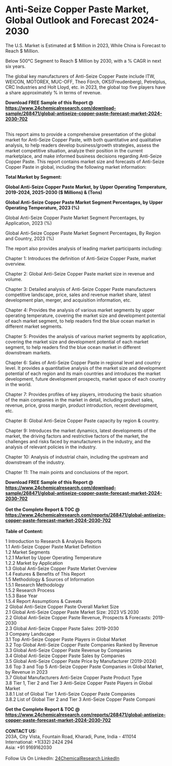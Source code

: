 <h1>Anti-Seize Copper Paste Market, Global Outlook and Forecast 2024-2030</h1><p>
The U.S. Market is Estimated at $ Million in 2023, While China is Forecast to Reach $ Million.</p><p>
Below 500°C Segment to Reach $ Million by 2030, with a % CAGR in next six years.</p><p>
The global key manufacturers of Anti-Seize Copper Paste include ITW, WEICON, MOTOREX, MUC-OFF, Theo Förch, OKS(Freudenberg), Petrelplus, CRC Industries and Holt Lloyd, etc. in 2023, the global top five players have a share approximately % in terms of revenue.</p><div><b>Download FREE Sample of this Report @ 
            <a href="https://www.24chemicalresearch.com/download-sample/268471/global-antiseize-copper-paste-forecast-market-2024-2030-702">
            https://www.24chemicalresearch.com/download-sample/268471/global-antiseize-copper-paste-forecast-market-2024-2030-702</a></b></div><br><p>
This report aims to provide a comprehensive presentation of the global market for Anti-Seize Copper Paste, with both quantitative and qualitative analysis, to help readers develop business/growth strategies, assess the market competitive situation, analyze their position in the current marketplace, and make informed business decisions regarding Anti-Seize Copper Paste. This report contains market size and forecasts of Anti-Seize Copper Paste in global, including the following market information:
</p><p>
<strong>Total Market by Segment:</strong></p><p>
<strong>Global Anti-Seize Copper Paste Market, by Upper Operating Temperature, 2019-2024, 2025-2030 ($ Millions) &amp; (Tons)</strong></p><p>
<strong>Global Anti-Seize Copper Paste Market Segment Percentages, by Upper Operating Temperature, 2023 (%)</strong></p><p>
</p><p>
Global Anti-Seize Copper Paste Market Segment Percentages, by Application, 2023 (%)</p><p>
</p><p>
Global Anti-Seize Copper Paste Market Segment Percentages, By Region and Country, 2023 (%)</p><p>
</p><p>
The report also provides analysis of leading market participants including:</p><p>
</p><p>
</p><p>
Chapter 1: Introduces the definition of Anti-Seize Copper Paste, market overview.</p><p>
Chapter 2: Global Anti-Seize Copper Paste market size in revenue and volume.</p><p>
Chapter 3: Detailed analysis of Anti-Seize Copper Paste manufacturers competitive landscape, price, sales and revenue market share, latest development plan, merger, and acquisition information, etc.</p><p>
Chapter 4: Provides the analysis of various market segments by upper operating temperature, covering the market size and development potential of each market segment, to help readers find the blue ocean market in different market segments.</p><p>
Chapter 5: Provides the analysis of various market segments by application, covering the market size and development potential of each market segment, to help readers find the blue ocean market in different downstream markets.</p><p>
Chapter 6: Sales of Anti-Seize Copper Paste in regional level and country level. It provides a quantitative analysis of the market size and development potential of each region and its main countries and introduces the market development, future development prospects, market space of each country in the world.</p><p>
Chapter 7: Provides profiles of key players, introducing the basic situation of the main companies in the market in detail, including product sales, revenue, price, gross margin, product introduction, recent development, etc.</p><p>
Chapter 8: Global Anti-Seize Copper Paste capacity by region &amp; country.</p><p>
Chapter 9: Introduces the market dynamics, latest developments of the market, the driving factors and restrictive factors of the market, the challenges and risks faced by manufacturers in the industry, and the analysis of relevant policies in the industry.</p><p>
Chapter 10: Analysis of industrial chain, including the upstream and downstream of the industry.</p><p>
Chapter 11: The main points and conclusions of the report.</p><div><b>Download FREE Sample of this Report @ 
            <a href="https://www.24chemicalresearch.com/download-sample/268471/global-antiseize-copper-paste-forecast-market-2024-2030-702">
            https://www.24chemicalresearch.com/download-sample/268471/global-antiseize-copper-paste-forecast-market-2024-2030-702</a></b></div><br><div><b>Get the Complete Report & TOC @ 
            <a href="https://www.24chemicalresearch.com/reports/268471/global-antiseize-copper-paste-forecast-market-2024-2030-702">
            https://www.24chemicalresearch.com/reports/268471/global-antiseize-copper-paste-forecast-market-2024-2030-702</a></b></div><br>
            <b>Table of Content:</b><p>1 Introduction to Research & Analysis Reports<br />
    1.1 Anti-Seize Copper Paste Market Definition<br />
    1.2 Market Segments<br />
        1.2.1 Market by Upper Operating Temperature<br />
        1.2.2 Market by Application<br />
    1.3 Global Anti-Seize Copper Paste Market Overview<br />
    1.4 Features & Benefits of This Report<br />
    1.5 Methodology & Sources of Information<br />
        1.5.1 Research Methodology<br />
        1.5.2 Research Process<br />
        1.5.3 Base Year<br />
        1.5.4 Report Assumptions & Caveats<br />
2 Global Anti-Seize Copper Paste Overall Market Size<br />
    2.1 Global Anti-Seize Copper Paste Market Size: 2023 VS 2030<br />
    2.2 Global Anti-Seize Copper Paste Revenue, Prospects & Forecasts: 2019-2030<br />
    2.3 Global Anti-Seize Copper Paste Sales: 2019-2030<br />
3 Company Landscape<br />
    3.1 Top Anti-Seize Copper Paste Players in Global Market<br />
    3.2 Top Global Anti-Seize Copper Paste Companies Ranked by Revenue<br />
    3.3 Global Anti-Seize Copper Paste Revenue by Companies<br />
    3.4 Global Anti-Seize Copper Paste Sales by Companies<br />
    3.5 Global Anti-Seize Copper Paste Price by Manufacturer (2019-2024)<br />
    3.6 Top 3 and Top 5 Anti-Seize Copper Paste Companies in Global Market, by Revenue in 2023<br />
    3.7 Global Manufacturers Anti-Seize Copper Paste Product Type<br />
    3.8 Tier 1, Tier 2 and Tier 3 Anti-Seize Copper Paste Players in Global Market<br />
        3.8.1 List of Global Tier 1 Anti-Seize Copper Paste Companies<br />
        3.8.2 List of Global Tier 2 and Tier 3 Anti-Seize Copper Paste Compani</p><div><b>Get the Complete Report & TOC @ 
            <a href="https://www.24chemicalresearch.com/reports/268471/global-antiseize-copper-paste-forecast-market-2024-2030-702">
            https://www.24chemicalresearch.com/reports/268471/global-antiseize-copper-paste-forecast-market-2024-2030-702</a></b></div><br><b>CONTACT US:</b><br>
            203A, City Vista, Fountain Road, Kharadi, Pune, India - 411014<br>
            International: +1(332) 2424 294<br>
            Asia: +91 9169162030 <br><br>
            Follow Us On LinkedIn: <a href="https://www.linkedin.com/company/24chemicalresearch/">24ChemicalResearch LinkedIn</a>